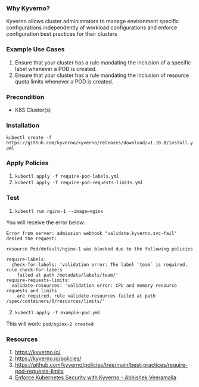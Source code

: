 ### Why Kyverno?

Kyverno allows cluster administrators to manage environment specific configurations independently of workload configurations and enforce configuration best practices for their clusters

### Example Use Cases
1. Ensure that your cluster has a rule mandating the inclusion of a specific label whenever a POD is created.
2. Ensure that your cluster has a rule mandating the inclusion of resource quota limits whenever a POD is created.

### Precondition
- K8S Cluster(s)

### Installation
```kubectl create -f https://github.com/kyverno/kyverno/releases/download/v1.10.0/install.yaml```

### Apply Policies
1. ```kubectl apply -f require-pod-labels.yml```
2. ```kubectl apply -f require-pod-requests-limits.yml```

### Test
1. ```kubectl run nginx-1 --image=nginx```

You will receive the error below:

```
Error from server: admission webhook "validate.kyverno.svc-fail" denied the request: 

resource Pod/default/nginx-1 was blocked due to the following policies 

require-labels:
  check-for-labels: 'validation error: The label `team` is required. rule check-for-labels
    failed at path /metadata/labels/team/'
require-requests-limits:
  validate-resources: 'validation error: CPU and memory resource requests and limits
    are required. rule validate-resources failed at path /spec/containers/0/resources/limits/'
```

2. ```kubectl apply -f example-pod.yml``` 

This will work: ```pod/nginx-2 created```


### Resources
1. https://kyverno.io/
2. https://kyverno.io/policies/
3. https://github.com/kyverno/policies/tree/main/best-practices/require-pod-requests-limits
3. [Enforce Kubernetes Security with Kyverno - Abhishek Veeramalla](https://www.youtube.com/watch?v=5ihkMblumD0)